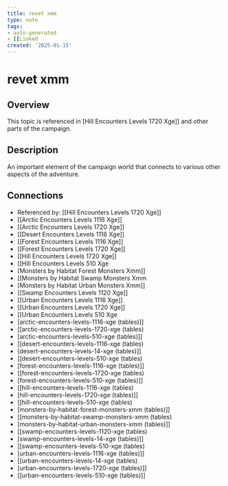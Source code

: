 ```yaml
---
title: revet xmm
type: note
tags:
- auto-generated
- [[Linked
created: '2025-01-15'
---
```


# revet xmm

## Overview
This topic is referenced in [Hill Encounters Levels 1720 Xge]] and other parts of the campaign.

## Description
An important element of the campaign world that connects to various other aspects of the adventure.

## Connections
- Referenced by: [[Hill Encounters Levels 1720 Xge]]
- [[Arctic Encounters Levels 1116 Xge]]
- [[Arctic Encounters Levels 1720 Xge]]
- [[Desert Encounters Levels 1116 Xge]]
- [[Forest Encounters Levels 1116 Xge]]
- [[Forest Encounters Levels 1720 Xge]]
- [[Hill Encounters Levels 1720 Xge]]
- [[Hill Encounters Levels 510 Xge
- [Monsters by Habitat Forest Monsters Xmm]]
- [[Monsters by Habitat Swamp Monsters Xmm
- [Monsters by Habitat Urban Monsters Xmm]]
- [[Swamp Encounters Levels 1120 Xge]]
- [[Urban Encounters Levels 1116 Xge]]
- [[Urban Encounters Levels 1720 Xge]]
- [[Urban Encounters Levels 510 Xge
- [arctic-encounters-levels-1116-xge (tables)]]
- [[arctic-encounters-levels-1720-xge (tables)
- [arctic-encounters-levels-510-xge (tables)]]
- [[desert-encounters-levels-1116-xge (tables)
- [desert-encounters-levels-14-xge (tables)]]
- [[desert-encounters-levels-510-xge (tables)
- [forest-encounters-levels-1116-xge (tables)]]
- [[forest-encounters-levels-1720-xge (tables)
- [forest-encounters-levels-510-xge (tables)]]
- [[hill-encounters-levels-1116-xge (tables)
- [hill-encounters-levels-1720-xge (tables)]]
- [[hill-encounters-levels-510-xge (tables)
- [monsters-by-habitat-forest-monsters-xmm (tables)]]
- [[monsters-by-habitat-swamp-monsters-xmm (tables)
- [monsters-by-habitat-urban-monsters-xmm (tables)]]
- [[swamp-encounters-levels-1120-xge (tables)
- [swamp-encounters-levels-14-xge (tables)]]
- [[swamp-encounters-levels-510-xge (tables)
- [urban-encounters-levels-1116-xge (tables)]]
- [[urban-encounters-levels-14-xge (tables)
- [urban-encounters-levels-1720-xge (tables)]]
- [[urban-encounters-levels-510-xge (tables)]]
